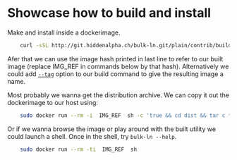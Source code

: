 
Showcase how to build and install
=================================

Make and install inside a dockerimage.

```sh
    curl -sSL http://git.hiddenalpha.ch/bulk-ln.git/plain/contrib/build-using-docker/Dockerfile | sudo docker build . -f -
```

Afer that we can use the image hash printed in last line to refer to our built
image (replace IMG_REF in commands below by that hash). Alternatively we could
add [`--tag`](https://docs.docker.com/engine/reference/commandline/build/)
option to our build command to give the resulting image a name.

Most probably we wanna get the distribution archive. We can copy it out the
dockerimage to our host using:

```sh
    sudo docker run --rm -i  IMG_REF  sh -c 'true && cd dist && tar c *' | tar x
```

Or if we wanna browse the image or play around with the built utility we could
launch a shell. Once in the shell, try `bulk-ln --help`.

```sh
    sudo docker run --rm -ti  IMG_REF  sh
```

